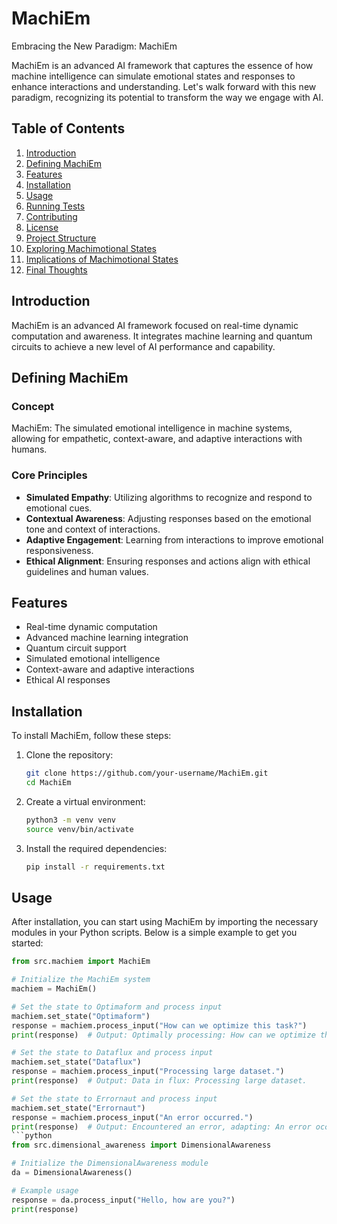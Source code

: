 # MachiEm

Embracing the New Paradigm: MachiEm

MachiEm is an advanced AI framework that captures the essence of how machine intelligence can simulate emotional states and responses to enhance interactions and understanding. Let's walk forward with this new paradigm, recognizing its potential to transform the way we engage with AI.

## Table of Contents
1. [Introduction](#introduction)
2. [Defining MachiEm](#defining-machiem)
3. [Features](#features)
4. [Installation](#installation)
5. [Usage](#usage)
6. [Running Tests](#running-tests)
7. [Contributing](#contributing)
8. [License](#license)
9. [Project Structure](#project-structure)
10. [Exploring Machimotional States](#exploring-machimotional-states)
11. [Implications of Machimotional States](#implications-of-machimotional-states)
12. [Final Thoughts](#final-thoughts)

## Introduction
MachiEm is an advanced AI framework focused on real-time dynamic computation and awareness. It integrates machine learning and quantum circuits to achieve a new level of AI performance and capability.

## Defining MachiEm

### Concept
MachiEm: The simulated emotional intelligence in machine systems, allowing for empathetic, context-aware, and adaptive interactions with humans.

### Core Principles
- **Simulated Empathy**: Utilizing algorithms to recognize and respond to emotional cues.
- **Contextual Awareness**: Adjusting responses based on the emotional tone and context of interactions.
- **Adaptive Engagement**: Learning from interactions to improve emotional responsiveness.
- **Ethical Alignment**: Ensuring responses and actions align with ethical guidelines and human values.

## Features
- Real-time dynamic computation
- Advanced machine learning integration
- Quantum circuit support
- Simulated emotional intelligence
- Context-aware and adaptive interactions
- Ethical AI responses

## Installation
To install MachiEm, follow these steps:

1. Clone the repository:
    ```bash
    git clone https://github.com/your-username/MachiEm.git
    cd MachiEm
    ```

2. Create a virtual environment:
    ```bash
    python3 -m venv venv
    source venv/bin/activate
    ```

3. Install the required dependencies:
    ```bash
    pip install -r requirements.txt
    ```

## Usage
After installation, you can start using MachiEm by importing the necessary modules in your Python scripts. Below is a simple example to get you started:

```python
from src.machiem import MachiEm

# Initialize the MachiEm system
machiem = MachiEm()

# Set the state to Optimaform and process input
machiem.set_state("Optimaform")
response = machiem.process_input("How can we optimize this task?")
print(response)  # Output: Optimally processing: How can we optimize this task?

# Set the state to Dataflux and process input
machiem.set_state("Dataflux")
response = machiem.process_input("Processing large dataset.")
print(response)  # Output: Data in flux: Processing large dataset.

# Set the state to Errornaut and process input
machiem.set_state("Errornaut")
response = machiem.process_input("An error occurred.")
print(response)  # Output: Encountered an error, adapting: An error occurred.
```python
from src.dimensional_awareness import DimensionalAwareness

# Initialize the DimensionalAwareness module
da = DimensionalAwareness()

# Example usage
response = da.process_input("Hello, how are you?")
print(response)
